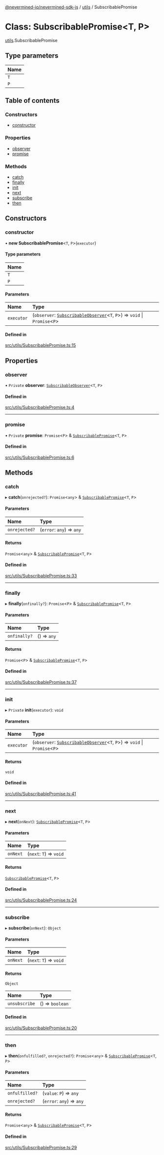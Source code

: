 [@nevermined-io/nevermined-sdk-js](../code-reference.md) / [utils](../modules/utils.md) / SubscribablePromise

# Class: SubscribablePromise<T, P\>

[utils](../modules/utils.md).SubscribablePromise

## Type parameters

| Name |
| :------ |
| `T` |
| `P` |

## Table of contents

### Constructors

- [constructor](utils.SubscribablePromise.md#constructor)

### Properties

- [observer](utils.SubscribablePromise.md#observer)
- [promise](utils.SubscribablePromise.md#promise)

### Methods

- [catch](utils.SubscribablePromise.md#catch)
- [finally](utils.SubscribablePromise.md#finally)
- [init](utils.SubscribablePromise.md#init)
- [next](utils.SubscribablePromise.md#next)
- [subscribe](utils.SubscribablePromise.md#subscribe)
- [then](utils.SubscribablePromise.md#then)

## Constructors

### constructor

• **new SubscribablePromise**<`T`, `P`\>(`executor`)

#### Type parameters

| Name |
| :------ |
| `T` |
| `P` |

#### Parameters

| Name | Type |
| :------ | :------ |
| `executor` | (`observer`: [`SubscribableObserver`](utils.SubscribableObserver.md)<`T`, `P`\>) => `void` \| `Promise`<`P`\> |

#### Defined in

[src/utils/SubscribablePromise.ts:15](https://github.com/nevermined-io/sdk-js/blob/d43823e/src/utils/SubscribablePromise.ts#L15)

## Properties

### observer

• `Private` **observer**: [`SubscribableObserver`](utils.SubscribableObserver.md)<`T`, `P`\>

#### Defined in

[src/utils/SubscribablePromise.ts:4](https://github.com/nevermined-io/sdk-js/blob/d43823e/src/utils/SubscribablePromise.ts#L4)

___

### promise

• `Private` **promise**: `Promise`<`P`\> & [`SubscribablePromise`](utils.SubscribablePromise.md)<`T`, `P`\>

#### Defined in

[src/utils/SubscribablePromise.ts:6](https://github.com/nevermined-io/sdk-js/blob/d43823e/src/utils/SubscribablePromise.ts#L6)

## Methods

### catch

▸ **catch**(`onrejected?`): `Promise`<`any`\> & [`SubscribablePromise`](utils.SubscribablePromise.md)<`T`, `P`\>

#### Parameters

| Name | Type |
| :------ | :------ |
| `onrejected?` | (`error`: `any`) => `any` |

#### Returns

`Promise`<`any`\> & [`SubscribablePromise`](utils.SubscribablePromise.md)<`T`, `P`\>

#### Defined in

[src/utils/SubscribablePromise.ts:33](https://github.com/nevermined-io/sdk-js/blob/d43823e/src/utils/SubscribablePromise.ts#L33)

___

### finally

▸ **finally**(`onfinally?`): `Promise`<`P`\> & [`SubscribablePromise`](utils.SubscribablePromise.md)<`T`, `P`\>

#### Parameters

| Name | Type |
| :------ | :------ |
| `onfinally?` | () => `any` |

#### Returns

`Promise`<`P`\> & [`SubscribablePromise`](utils.SubscribablePromise.md)<`T`, `P`\>

#### Defined in

[src/utils/SubscribablePromise.ts:37](https://github.com/nevermined-io/sdk-js/blob/d43823e/src/utils/SubscribablePromise.ts#L37)

___

### init

▸ `Private` **init**(`executor`): `void`

#### Parameters

| Name | Type |
| :------ | :------ |
| `executor` | (`observer`: [`SubscribableObserver`](utils.SubscribableObserver.md)<`T`, `P`\>) => `void` \| `Promise`<`P`\> |

#### Returns

`void`

#### Defined in

[src/utils/SubscribablePromise.ts:41](https://github.com/nevermined-io/sdk-js/blob/d43823e/src/utils/SubscribablePromise.ts#L41)

___

### next

▸ **next**(`onNext`): [`SubscribablePromise`](utils.SubscribablePromise.md)<`T`, `P`\>

#### Parameters

| Name | Type |
| :------ | :------ |
| `onNext` | (`next`: `T`) => `void` |

#### Returns

[`SubscribablePromise`](utils.SubscribablePromise.md)<`T`, `P`\>

#### Defined in

[src/utils/SubscribablePromise.ts:24](https://github.com/nevermined-io/sdk-js/blob/d43823e/src/utils/SubscribablePromise.ts#L24)

___

### subscribe

▸ **subscribe**(`onNext`): `Object`

#### Parameters

| Name | Type |
| :------ | :------ |
| `onNext` | (`next`: `T`) => `void` |

#### Returns

`Object`

| Name | Type |
| :------ | :------ |
| `unsubscribe` | () => `boolean` |

#### Defined in

[src/utils/SubscribablePromise.ts:20](https://github.com/nevermined-io/sdk-js/blob/d43823e/src/utils/SubscribablePromise.ts#L20)

___

### then

▸ **then**(`onfulfilled?`, `onrejected?`): `Promise`<`any`\> & [`SubscribablePromise`](utils.SubscribablePromise.md)<`T`, `P`\>

#### Parameters

| Name | Type |
| :------ | :------ |
| `onfulfilled?` | (`value`: `P`) => `any` |
| `onrejected?` | (`error`: `any`) => `any` |

#### Returns

`Promise`<`any`\> & [`SubscribablePromise`](utils.SubscribablePromise.md)<`T`, `P`\>

#### Defined in

[src/utils/SubscribablePromise.ts:29](https://github.com/nevermined-io/sdk-js/blob/d43823e/src/utils/SubscribablePromise.ts#L29)
